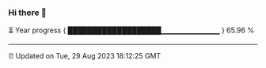 ### Hi there 👋

⏳ Year progress { ███████████████████▁▁▁▁▁▁▁▁▁▁▁ } 65.96 %

---

⏰ Updated on Tue, 29 Aug 2023 18:12:25 GMT
